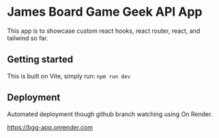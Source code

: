 # James Board Game Geek API App

This app is to showcase custom react hooks, react router, react, and tailwind so far.

## Getting started

This is built on Vite, simply run:
`npm run dev`

## Deployment

Automated deployment though github branch watching using On Render.

https://bgg-app.onrender.com
